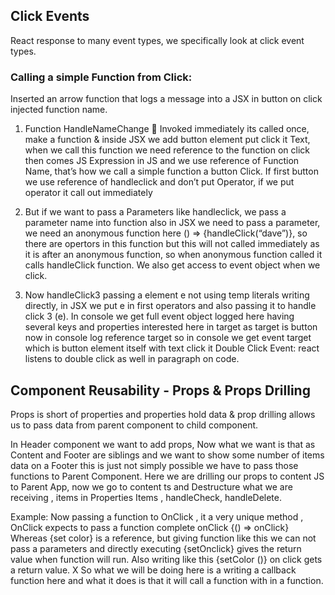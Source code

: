 ## Click Events

React response to many event types, we specifically look at click event types.

### Calling a simple Function from Click: 

Inserted an arrow function that logs a message into a JSX in button on click injected function name.

1.	Function HandleNameChange   Invoked immediately its called once, make a function & inside JSX we add button element put click it Text, when we call this function we need reference to the function on click then comes JS Expression in JS and we use reference of Function Name, that’s how we call a simple function a button Click. If first button we use reference of handleclick and don’t put Operator, if we put operator it call out immediately

2.	But if we want to pass a Parameters like handleclick, we pass a parameter name into function also in JSX we need to pass a parameter, we need an anonymous function here () => {handleClick(“dave”)}, so there are opertors in this function but this will not called immediately as it is after an anonymous function, so when anonymous function called it calls handleClick function. We also get access to event object when we click.

3.	Now handleClick3 passing a element e not using temp literals writing directly, in JSX we put e in first operators and also passing it to handle click 3 (e). In console we get full event object logged here having several keys and properties interested here in target as target is button now in console log reference target so in console we get event target which is button element itself with text click it 
Double Click Event: react listens to double click as well in paragraph on code.

## Component Reusability - Props & Props Drilling

Props is short of properties and properties hold data & prop drilling allows us to pass data from parent component to child component. 

In Header component we want to add props, Now what we want is that as Content and Footer are siblings and we want to show some number of items data on a Footer this is just not simply possible we have to pass those functions to Parent Component.
Here we are drilling our props to content JS to Parent App,  now we go to content ts and Destructure what we are receiving , items in Properties 
Items , handleCheck, handleDelete.

Example:
Now passing a function to OnClick , it a very unique method , OnClick expects to pass a function complete onClick {() => onClick}
Whereas {set color} is a reference, but giving function like this we can not pass a parameters and directly executing {setOnclick} gives the return value when function will run. 
Also writing like this {setColor ()} on click gets a return value. X
So what we will be doing here is a writing a callback function here and what it does is that it will call a function with in a function.

